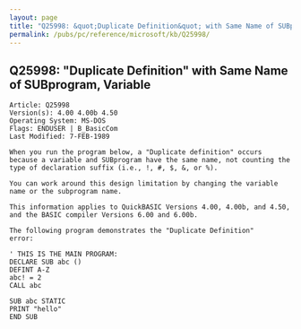 ```yaml
---
layout: page
title: "Q25998: &quot;Duplicate Definition&quot; with Same Name of SUBprogram, Variable"
permalink: /pubs/pc/reference/microsoft/kb/Q25998/
---
```


## Q25998: &quot;Duplicate Definition&quot; with Same Name of SUBprogram, Variable

	Article: Q25998
	Version(s): 4.00 4.00b 4.50
	Operating System: MS-DOS
	Flags: ENDUSER | B_BasicCom
	Last Modified: 7-FEB-1989
	
	When you run the program below, a "Duplicate definition" occurs
	because a variable and SUBprogram have the same name, not counting the
	type of declaration suffix (i.e., !, #, $, &, or %).
	
	You can work around this design limitation by changing the variable
	name or the subprogram name.
	
	This information applies to QuickBASIC Versions 4.00, 4.00b, and 4.50,
	and the BASIC compiler Versions 6.00 and 6.00b.
	
	The following program demonstrates the "Duplicate Definition"
	error:
	
	' THIS IS THE MAIN PROGRAM:
	DECLARE SUB abc ()
	DEFINT A-Z
	abc! = 2
	CALL abc
	
	SUB abc STATIC
	PRINT "hello"
	END SUB
